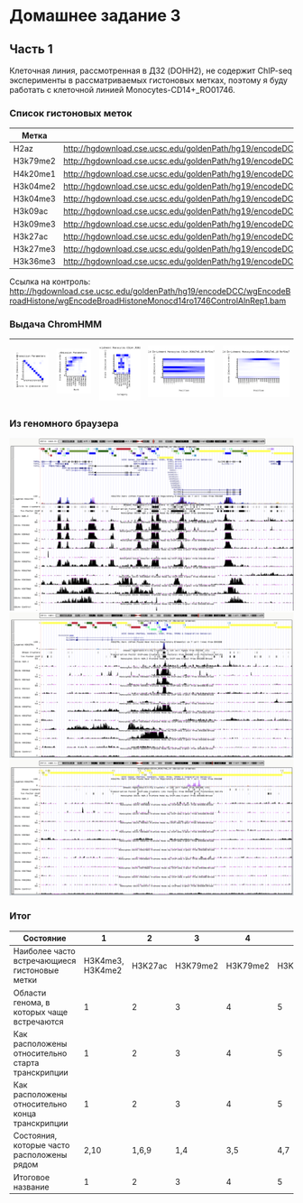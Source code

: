 # Домашнее задание 3
## Часть 1
Клеточная линия, рассмотренная в ДЗ2 (DOHH2), не содержит ChIP-seq эксперименты в рассматриваемых гистоновых метках, 
поэтому я буду работать с клеточной линией Monocytes-CD14+_RO01746.
### Список гистоновых меток
Метка|Ссылка на файл
-----|--------------
H2az|http://hgdownload.cse.ucsc.edu/goldenPath/hg19/encodeDCC/wgEncodeBroadHistone/wgEncodeBroadHistoneMonocd14ro1746H2azAlnRep1.bam
H3k79me2|http://hgdownload.cse.ucsc.edu/goldenPath/hg19/encodeDCC/wgEncodeBroadHistone/wgEncodeBroadHistoneMonocd14ro1746H3k79me2AlnRep1.bam
H4k20me1|http://hgdownload.cse.ucsc.edu/goldenPath/hg19/encodeDCC/wgEncodeBroadHistone/wgEncodeBroadHistoneMonocd14ro1746H4k20me1AlnRep1.bam  
H3k04me2|http://hgdownload.cse.ucsc.edu/goldenPath/hg19/encodeDCC/wgEncodeBroadHistone/wgEncodeBroadHistoneMonocd14ro1746H3k04me2AlnRep1.bam  
H3k04me3|http://hgdownload.cse.ucsc.edu/goldenPath/hg19/encodeDCC/wgEncodeBroadHistone/wgEncodeBroadHistoneMonocd14ro1746H3k04me3AlnRep1.bam  
H3k09ac|http://hgdownload.cse.ucsc.edu/goldenPath/hg19/encodeDCC/wgEncodeBroadHistone/wgEncodeBroadHistoneMonocd14ro1746H3k09acAlnRep1.bam
H3k09me3|http://hgdownload.cse.ucsc.edu/goldenPath/hg19/encodeDCC/wgEncodeBroadHistone/wgEncodeBroadHistoneMonocd14ro1746H3k09me3AlnRep1.bam 
H3k27ac|http://hgdownload.cse.ucsc.edu/goldenPath/hg19/encodeDCC/wgEncodeBroadHistone/wgEncodeBroadHistoneMonocd14ro1746H3k27acAlnRep1.bam 
H3k27me3|http://hgdownload.cse.ucsc.edu/goldenPath/hg19/encodeDCC/wgEncodeBroadHistone/wgEncodeBroadHistoneMonocd14ro1746H3k27me3AlnRep1.bam  
H3k36me3|http://hgdownload.cse.ucsc.edu/goldenPath/hg19/encodeDCC/wgEncodeBroadHistone/wgEncodeBroadHistoneMonocd14ro1746H3k36me3AlnRep1.bam 

Ссылка на контроль: http://hgdownload.cse.ucsc.edu/goldenPath/hg19/encodeDCC/wgEncodeBroadHistone/wgEncodeBroadHistoneMonocd14ro1746ControlAlnRep1.bam

### Выдача ChromHMM

![transitions](/results_10/transitions_10.png)|![emissions](/results_10/emissions_10.png)|![fold1](/results_10/Monocytes-CD14+_RO01746_10_overlap.png)|![fold2](/results_10/Monocytes-CD14+_RO01746_10_RefSeqTES_neighborhood.png)|![fold3](/results_10/Monocytes-CD14+_RO01746_10_RefSeqTSS_neighborhood.png)
 -|-|-|-|-

### Из геномного браузера
![1_genome](/images/1_genome.png)
![2_genome](/images/2_genome.png)
![3_genome](/images/3_genome.png)

### Итог
Состояние|1|2|3|4|5|6|7|8|9|10
-|-|-|-|-|-|-|-|-|-|-
Наиболее часто встречающиеся гистоновые метки|H3K4me3, H3K4me2|H3K27ac|H3K79me2|H3K79me2|H3K36me3|H3K9ac|H3K36me3|H3K9me3|-|H3K27me3 
Области генома, в которых чаще встречаются|1|2|3|4|5|6|7|8|9|10
Как расположены относительно старта транскрипции|1|2|3|4|5|6|7|8|9|10
Как расположены относительно конца транскрипции|1|2|3|4|5|6|7|8|9|10
Состояния, которые часто расположены рядом|2,10|1,6,9|1,4|3,5|4,7|2,7|6|9|-|9
Итоговое название|1|2|3|4|5|6|7|8|9|10
